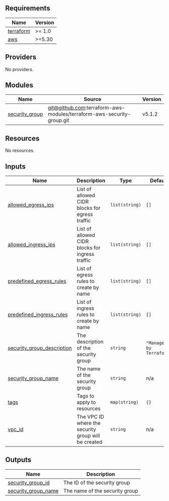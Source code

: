 <!-- BEGIN_TF_DOCS -->
## Requirements

| Name | Version |
|------|---------|
| <a name="requirement_terraform"></a> [terraform](#requirement\_terraform) | >= 1.0 |
| <a name="requirement_aws"></a> [aws](#requirement\_aws) | >=5.30 |

## Providers

No providers.

## Modules

| Name | Source | Version |
|------|--------|---------|
| <a name="module_security_group"></a> [security\_group](#module\_security\_group) | git@github.com:terraform-aws-modules/terraform-aws-security-group.git | v5.1.2 |

## Resources

No resources.

## Inputs

| Name | Description | Type | Default | Required |
|------|-------------|------|---------|:--------:|
| <a name="input_allowed_egress_ips"></a> [allowed\_egress\_ips](#input\_allowed\_egress\_ips) | List of allowed CIDR blocks for egress traffic | `list(string)` | `[]` | no |
| <a name="input_allowed_ingress_ips"></a> [allowed\_ingress\_ips](#input\_allowed\_ingress\_ips) | List of allowed CIDR blocks for ingress traffic | `list(string)` | `[]` | no |
| <a name="input_predefined_egress_rules"></a> [predefined\_egress\_rules](#input\_predefined\_egress\_rules) | List of egress rules to create by name | `list(string)` | `[]` | no |
| <a name="input_predefined_ingress_rules"></a> [predefined\_ingress\_rules](#input\_predefined\_ingress\_rules) | List of ingress rules to create by name | `list(string)` | `[]` | no |
| <a name="input_security_group_description"></a> [security\_group\_description](#input\_security\_group\_description) | The description of the security group | `string` | `"Managed by Terraform"` | no |
| <a name="input_security_group_name"></a> [security\_group\_name](#input\_security\_group\_name) | The name of the security group | `string` | n/a | yes |
| <a name="input_tags"></a> [tags](#input\_tags) | Tags to apply to resources | `map(string)` | `{}` | no |
| <a name="input_vpc_id"></a> [vpc\_id](#input\_vpc\_id) | The VPC ID where the security group will be created | `string` | n/a | yes |

## Outputs

| Name | Description |
|------|-------------|
| <a name="output_security_group_id"></a> [security\_group\_id](#output\_security\_group\_id) | The ID of the security group |
| <a name="output_security_group_name"></a> [security\_group\_name](#output\_security\_group\_name) | The name of the security group |
<!-- END_TF_DOCS -->